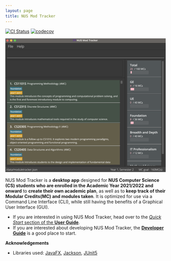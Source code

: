 ```yaml
---
layout: page
title: NUS Mod Tracker
---
```


[![CI Status](https://github.com/se-edu/addressbook-level3/workflows/Java%20CI/badge.svg)](https://github.com/AY2122S1-CS2103T-W17-2/tp/actions)
[![codecov](https://codecov.io/gh/AY2122S1-CS2103T-W17-2/tp/branch/master/graph/badge.svg?token=Q2JZ2W1CXB)](https://codecov.io/gh/AY2122S1-CS2103T-W17-2/tp)

![Ui](images/Ui.png)

NUS Mod Tracker is a **desktop app** designed for **NUS Computer Science (CS) students who are enrolled in the Academic Year 2021/2022 and onward** to **create their own academic plan**,
as well as to **keep track of their Modular Credits(MC) and modules taken**.
It is optimized for use via a Command Line Interface (CLI), while still having the benefits of a Graphical User
Interface (GUI).

* If you are interested in using NUS Mod Tracker, head over to the [_Quick Start_ section of the **User Guide**](UserGuide.html#quick-start).
* If you are interested about developing NUS Mod Tracker, the [**Developer Guide**](DeveloperGuide.html) is a good place to start.


**Acknowledgements**

* Libraries used: [JavaFX](https://openjfx.io/), [Jackson](https://github.com/FasterXML/jackson), [JUnit5](https://github.com/junit-team/junit5)
